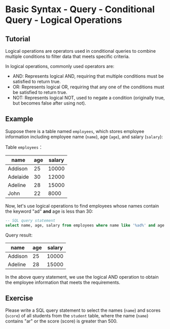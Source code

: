 # Basic Syntax - Query - Conditional Query - Logical Operations

## Tutorial

Logical operations are operators used in conditional queries to combine multiple conditions to filter data that meets specific criteria.

In logical operations, commonly used operators are:


- AND: Represents logical AND, requiring that multiple conditions must be satisfied to return true.
- OR: Represents logical OR, requiring that any one of the conditions must be satisfied to return true.
- NOT: Represents logical NOT, used to negate a condition (originally true, but becomes false after using not).



## Example
Suppose there is a table named `employees`, which stores employee information including employee name (`name`), age (`age`), and salary (`salary`):

Table `employees`：

| name     | age  | salary |
| ----     | ---- | ------ |
| Addison  | 25   | 10000  |
| Adelaide | 30   | 12000  |
| Adeline  | 28   | 15000  |
| John     | 22   | 8000   |



Now, let's use logical operations to find employees whose names contain the keyword "ad" **and** age is less than 30:

```sql
-- SQL query statement
select name, age, salary from employees where name like '%ad%' and age < 30;
```



Query result:

| name     | age  | salary |
| ----     | ---- | ------ |
| Addison  | 25   | 10000  |
| Adeline  | 28   | 15000  |



In the above query statement, we use the logical AND operation to obtain the employee information that meets the requirements.


## Exercise

Please write a SQL query statement to select the names (`name`) and scores (`score`) of all students from the `student` table, where the name (`name`) contains "ar" or the score (score) is greater than 500.